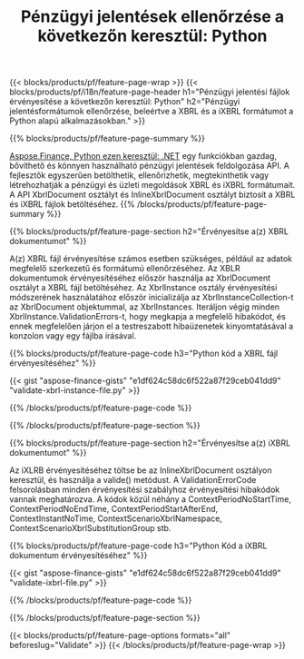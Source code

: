 ﻿---
title: "Pénzügyi jelentések ellenőrzése a következőn keresztül: Python"
url: /hu/python-net/validate/
description:  Python kód a pénzügyi jelentések érvényesítéséhez a(z) XBRL és iXBRL fájlokban a Python könyvtáron keresztül.
---
{{< blocks/products/pf/feature-page-wrap >}}
{{< blocks/products/pf/i18n/feature-page-header h1="Pénzügyi jelentési fájlok érvényesítése a következőn keresztül: Python" h2="Pénzügyi jelentésformátumok ellenőrzése, beleértve a XBRL és a iXBRL formátumot a Python alapú alkalmazásokban." >}}

{{% blocks/products/pf/feature-page-summary %}}

[Aspose.Finance, Python ezen keresztül: .NET](https://products.aspose.com/finance/python-net/) egy funkciókban gazdag, bővíthető és könnyen használható pénzügyi jelentések feldolgozása API. A fejlesztők egyszerűen betölthetik, ellenőrizhetik, megtekinthetik vagy létrehozhatják a pénzügyi és üzleti megoldások XBRL és iXBRL formátumait. A API XbrlDocument osztályt és InlineXbrlDocument osztályt biztosít a XBRL és iXBRL fájlok betöltéséhez.
{{% /blocks/products/pf/feature-page-summary %}}

{{% blocks/products/pf/feature-page-section h2="Érvényesítse a(z) XBRL dokumentumot" %}}

A(z) XBRL fájl érvényesítése számos esetben szükséges, például az adatok megfelelő szerkezetű és formátumú ellenőrzéséhez. Az XBLR dokumentumok érvényesítéséhez először használja az XbrlDocument osztályt a XBRL fájl betöltéséhez. Az XbrlInstance osztály érvényesítési módszerének használatához először inicializálja az XbrlInstanceCollection-t az XbrlDocument objektummal, az XbrlInstances. Iteráljon végig minden XbrlInstance.ValidationErrors-t, hogy megkapja a megfelelő hibakódot, és ennek megfelelően járjon el a testreszabott hibaüzenetek kinyomtatásával a konzolon vagy egy fájlba írásával.

{{% blocks/products/pf/feature-page-code h3="Python kód a XBRL fájl érvényesítéséhez" %}}

{{< gist "aspose-finance-gists" "e1df624c58dc6f522a87f29ceb041dd9" "validate-xbrl-instance-file.py" >}} 

{{% /blocks/products/pf/feature-page-code %}}

{{% /blocks/products/pf/feature-page-section %}}

{{% blocks/products/pf/feature-page-section h2="Érvényesítse a(z) iXBRL dokumentumot" %}}

Az iXLRB érvényesítéséhez töltse be az InlineXbrlDocument osztályon keresztül, és használja a valide() metódust. A ValidationErrorCode felsorolásban minden érvényesítési szabályhoz érvényesítési hibakódok vannak meghatározva. A kódok közül néhány a ContextPeriodNoStartTime, ContextPeriodNoEndTime, ContextPeriodStartAfterEnd, ContextInstantNoTime, ContextScenarioXbrlNamespace, ContextScenarioXbrlSubstitutionGroup stb.

{{% blocks/products/pf/feature-page-code h3="Python Kód a iXBRL dokumentum érvényesítéséhez" %}}

{{< gist "aspose-finance-gists" "e1df624c58dc6f522a87f29ceb041dd9" "validate-ixbrl-file.py" >}}

{{% /blocks/products/pf/feature-page-code %}}

{{% /blocks/products/pf/feature-page-section %}}

{{< blocks/products/pf/feature-page-options formats="all" beforeslug="Validate" >}}
{{< /blocks/products/pf/feature-page-wrap >}}